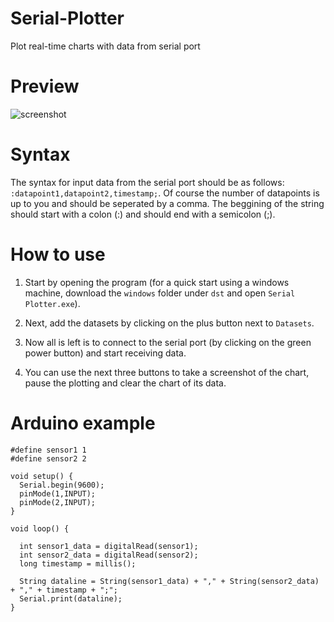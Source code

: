 # Serial-Plotter
Plot real-time charts with data from serial port

# Preview
![screenshot](https://i.imgur.com/87oVmCd.png)

# Syntax
The syntax for input data from the serial port should be as follows: `:datapoint1,datapoint2,timestamp;`. Of course the number of datapoints is up to you and should be seperated by a comma. The beggining of the string should start with a colon (:) and should end with a semicolon (;).

# How to use
1. Start by opening the program (for a quick start using a windows machine, download the `windows` folder under `dst` and open `Serial Plotter.exe`).

2. Next, add the datasets by clicking on the plus button next to `Datasets`.

3. Now all is left is to connect to the serial port (by clicking on the green power button) and start receiving data.

4. You can use the next three buttons to take a screenshot of the chart, pause the plotting and clear the chart of its data.

# Arduino example
```
#define sensor1 1
#define sensor2 2

void setup() {
  Serial.begin(9600);
  pinMode(1,INPUT);
  pinMode(2,INPUT);
}

void loop() {

  int sensor1_data = digitalRead(sensor1);
  int sensor2_data = digitalRead(sensor2);
  long timestamp = millis();
  
  String dataline = String(sensor1_data) + "," + String(sensor2_data) + "," + timestamp + ";";
  Serial.print(dataline);
}
```
